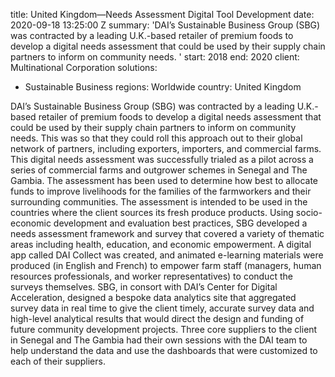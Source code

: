 
title: United Kingdom—Needs Assessment Digital Tool Development
date: 2020-09-18 13:25:00 Z
summary: 'DAI’s Sustainable Business Group (SBG) was contracted by a leading U.K.-based
  retailer of premium foods to develop a digital needs assessment that could be used
  by their supply chain partners to inform on community needs. '
start: 2018
end: 2020
client: Multinational Corporation
solutions:
- Sustainable Business
regions: Worldwide
country: United Kingdom


DAI’s Sustainable Business Group (SBG) was contracted by a leading U.K.-based retailer of premium foods to develop a digital needs assessment that could be used by their supply chain partners to inform on community needs. This was so that they could roll this approach out to their global network of partners, including exporters, importers, and commercial farms. This digital needs assessment was successfully trialed as a pilot across a series of commercial farms and outgrower schemes in Senegal and The Gambia. The assessment has been used to determine how best to allocate funds to improve livelihoods for the families of the farmworkers and their surrounding communities. The assessment is intended to be used in the countries where the client sources its fresh produce products. Using socio-economic development and evaluation best practices, SBG developed a needs assessment framework and survey that covered a variety of thematic areas including health, education, and economic empowerment. A digital app called DAI Collect was created, and animated e-learning materials were produced (in English and French) to empower farm staff (managers, human resources professionals, and worker representatives) to conduct the surveys themselves. SBG, in consort with DAI’s Center for Digital Acceleration, designed a bespoke data analytics site that aggregated survey data in real time to give the client timely, accurate survey data and high-level analytical results that would direct the design and funding of future community development projects. Three core suppliers to the client in Senegal and The Gambia had their own sessions with the DAI team to help understand the data and use the dashboards that were customized to each of their suppliers.
